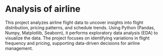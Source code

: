 # Analysis of airline
This project analyzes airline flight data to uncover insights into flight distribution, pricing patterns, and schedule trends. Using Python (Pandas, Numpy, Matplotlib, Seaborn), it performs exploratory data analysis (EDA) to visualize the data. The project focuses on identifying variations in flight frequency and pricing, supporting data-driven decisions for airline management.

